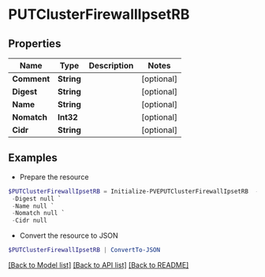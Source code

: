 # PUTClusterFirewallIpsetRB
## Properties

Name | Type | Description | Notes
------------ | ------------- | ------------- | -------------
**Comment** | **String** |  | [optional] 
**Digest** | **String** |  | [optional] 
**Name** | **String** |  | [optional] 
**Nomatch** | **Int32** |  | [optional] 
**Cidr** | **String** |  | [optional] 

## Examples

- Prepare the resource
```powershell
$PUTClusterFirewallIpsetRB = Initialize-PVEPUTClusterFirewallIpsetRB  -Comment null `
 -Digest null `
 -Name null `
 -Nomatch null `
 -Cidr null
```

- Convert the resource to JSON
```powershell
$PUTClusterFirewallIpsetRB | ConvertTo-JSON
```

[[Back to Model list]](../README.md#documentation-for-models) [[Back to API list]](../README.md#documentation-for-api-endpoints) [[Back to README]](../README.md)

